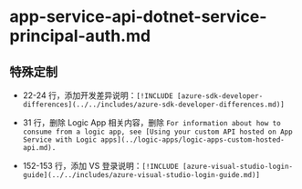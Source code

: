 # app-service-api-dotnet-service-principal-auth.md

## 特殊定制

* 22-24 行，添加开发差异说明：`[!INCLUDE [azure-sdk-developer-differences](../../includes/azure-sdk-developer-differences.md)]`

* 31 行，删除 Logic App 相关内容，删除 `For information about how to consume from a logic app, see [Using your custom API hosted on App Service with Logic apps](../logic-apps/logic-apps-custom-hosted-api.md).`

* 152-153 行，添加 VS 登录说明：`[!INCLUDE [azure-visual-studio-login-guide](../../includes/azure-visual-studio-login-guide.md)]`
